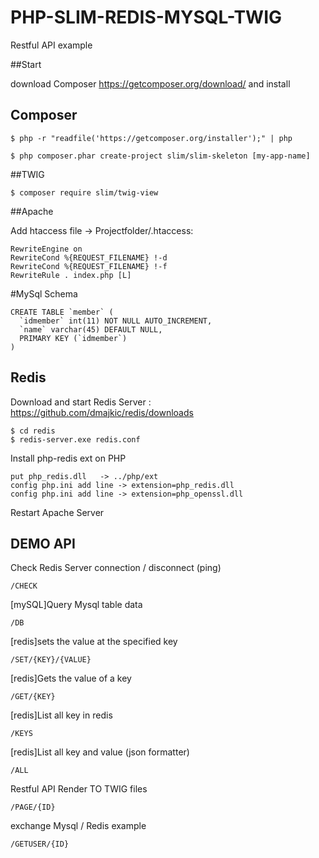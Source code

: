 # PHP-SLIM-REDIS-MYSQL-TWIG
Restful API example


##Start 

download Composer https://getcomposer.org/download/ and install


## Composer
```
$ php -r "readfile('https://getcomposer.org/installer');" | php 
```
```
$ php composer.phar create-project slim/slim-skeleton [my-app-name]
```


##TWIG
```
$ composer require slim/twig-view
```

##Apache 

Add htaccess file  -> Projectfolder/.htaccess:
```
RewriteEngine on
RewriteCond %{REQUEST_FILENAME} !-d
RewriteCond %{REQUEST_FILENAME} !-f
RewriteRule . index.php [L]
```

#MySql Schema

```
CREATE TABLE `member` (
  `idmember` int(11) NOT NULL AUTO_INCREMENT,
  `name` varchar(45) DEFAULT NULL,
  PRIMARY KEY (`idmember`)
) 
```
## Redis

Download and start Redis Server : https://github.com/dmajkic/redis/downloads
```
$ cd redis 
$ redis-server.exe redis.conf
```
Install php-redis ext on PHP
```
put php_redis.dll   -> ../php/ext
config php.ini add line -> extension=php_redis.dll
config php.ini add line -> extension=php_openssl.dll
```
Restart Apache Server 

## DEMO API
Check Redis Server connection / disconnect (ping)
```
/CHECK
```
[mySQL]Query Mysql table data
```
/DB
```
[redis]sets the value at the specified key
```
/SET/{KEY}/{VALUE}
```
[redis]Gets the value of a key 
```
/GET/{KEY}
```
[redis]List all key in redis 
```
/KEYS
```
[redis]List all key and value  (json formatter)
```
/ALL
```
Restful API Render TO TWIG files
```
/PAGE/{ID}
```
exchange Mysql / Redis example 
```
/GETUSER/{ID}
```




